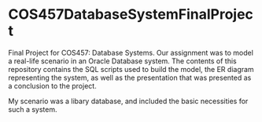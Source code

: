 # COS457DatabaseSystemFinalProject

Final Project for COS457: Database Systems. Our assignment was to model a real-life scenario in an Oracle Database system. The contents of this repository contains the SQL scripts used to build the model, the ER diagram representing the system, as well as the presentation that was presented as a conclusion to the project.

My scenario was a libary database, and included the basic necessities for such a system.
